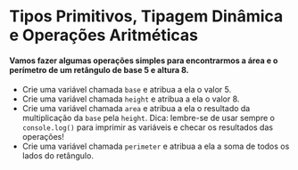 # Tipos Primitivos, Tipagem Dinâmica e Operações Aritméticas

#### Vamos fazer algumas operações simples para encontrarmos a área e o perímetro de um retângulo de base 5 e altura 8.

- Crie uma variável chamada `base` e atribua a ela o valor 5.
- Crie uma variável chamada `height` e atribua a ela o valor 8.
- Crie uma variável chamada `area` e atribua a ela o resultado da multiplicação da `base` pela `height`. Dica: lembre-se de usar sempre o `console.log()` para imprimir as variáveis e checar os resultados das operações!
- Crie uma variável chamada `perimeter` e atribua a ela a soma de todos os lados do retângulo.